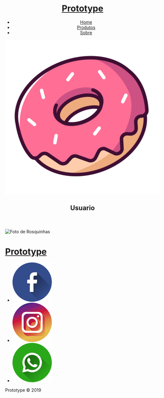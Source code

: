 <!doctype html>
<html>
    <head>
        <meta charset="utf-8">
        <meta http-equiv='X-UA-Compatible' content='IE=edge'>
        <link rel="stylesheet" href="../css/reset.css">
        <link rel="stylesheet" href="../css/style.css">
        <link rel="stylesheet" href="../css/home.css">
        <link href="https://fonts.googleapis.com/css2?family=Lobster&family=Righteous&family=Roboto:wght@100&display=swap" rel="stylesheet"> 
        <title>Prototype - Sobre</title>
    </head>
    <body>
        <header>
            <h1 title="Prototype"><a href="#">Prototype</a></h1>
            <nav>
                <ul class="links links-cabecalho">
                    <li><a class="link-cabecalho" href="index.md">Home</a></li>
                    <li><a class="link-cabecalho" href="produtos.md">Produtos</a></li>
                    <li><a class="link-cabecalho" href="sobre.md">Sobre</a></li>
                </ul>
            </nav>
            <nav class="logar">
                <img class="img-logar" src="../img/logar.png" alt="Foto de perfil" title="Login">
                <h2 class="nickname">Usuario</h2>
            </nav>
        </header>
        <section class="">
            <img class="img-principal-logar" src="../img/principal-logar.jpg" alt="Foto de Rosquinhas" title="Rosquinhas espaciais">
        </section>
        <footer>
            <div class="rodape">
                <h1 title="Prototype"><a href="#">Prototype</a></h1>
                <ul class="links links-social">
                    <li><a class="social-link" href="#"><img class="img-icon" src="../img/facebook.png" alt="Foto do icone do Facebook" title="Facebook"></a></li>
                    <li><a class="social-link" href="#"><img class="img-icon" src="../img/instagram.png" alt="Foto do icone do Instagram" title="Instagram"></a></li>
                    <li><a class="social-link" href="#"><img class="img-icon" src="../img/whatsapp.png" alt="Foto do icone do Whatsapp" title="Whatsapp"></a></li>
                </ul>
            </div>
            <p class="rodape-copy">Prototype &copy; 2019</p>
        </footer>
    </body>
</html>